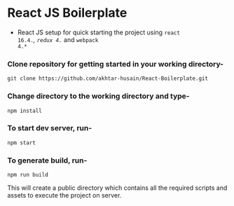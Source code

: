 # React JS Boilerplate

* React JS setup for quick starting the project using <code>react 16.4.*</code>, <code>redux 4.*</code> and <code>webpack 4.*</code>

### Clone repository for getting started in your working directory-
```
git clone https://github.com/akhtar-husain/React-Boilerplate.git
```

### Change directory to the working directory and type-
``` 
npm install
```

### To start dev server, run-
``` 
npm start
```

### To generate build, run-
``` 
npm run build
```
This will create a public directory which contains all the required scripts and assets to execute the project on server.
